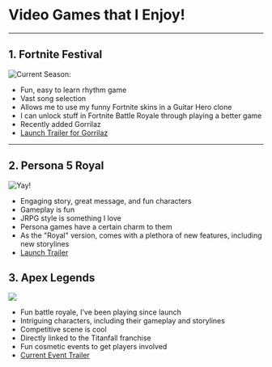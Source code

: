 # Video Games that I Enjoy!
---
## 1. Fortnite Festival
![Current Season:](https://variety.com/wp-content/uploads/2025/08/Gorillaz-Fortnite-Festival-10.jpg?w=1000&h=667&crop=1)
- Fun, easy to learn rhythm game
- Vast song selection
- Allows me to use my funny Fortnite skins in a Guitar Hero clone
- I can unlock stuff in Fortnite Battle Royale through playing a better game
- Recently added Gorrilaz
- [Launch Trailer for Gorrilaz](https://www.youtube.com/watch?v=UQQhP4w6VMA)
---
## 2. Persona 5 Royal
![Yay!](https://samurai-gamers.com/wp-content/uploads/2022/07/sg-p5r-walkhrough-and-guide-1024x576.jpg)
- Engaging story, great message, and fun characters
- Gameplay is fun
- JRPG style is something I love
- Persona games have a certain charm to them
- As the "Royal" version, comes with a plethora of new features, including new storylines
- [Launch Trailer](https://www.youtube.com/watch?v=SKpSpvFCZRw)

## 3. Apex Legends
![](https://shared.fastly.steamstatic.com/store_item_assets/steam/apps/1172470/f002ac48d98f501231e7d8bd3cc418b65c8d511a/capsule_616x353.jpg?t=1754578148)
- Fun battle royale, I've been playing since launch
- Intriguing characters, including their gameplay and storylines
- Competitive scene is cool
- Directly linked to the Titanfall franchise
- Fun cosmetic events to get players involved
- [Current Event Trailer](https://www.youtube.com/watch?v=BIpiLlWU6tU)
